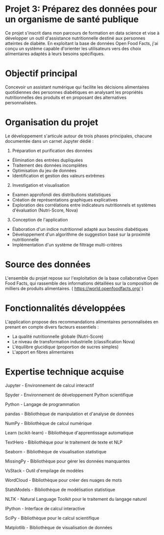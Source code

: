# Projet 3: Préparez des données pour un organisme de santé publique

Ce projet s'inscrit dans mon parcours de formation en data science et vise à développer un outil d'assistance nutritionnelle destiné aux personnes atteintes de diabète. En exploitant la base de données Open Food Facts, j'ai conçu un système capable d'orienter les utilisateurs vers des choix alimentaires adaptés à leurs besoins spécifiques.

# Objectif principal

Concevoir un assistant numérique qui facilite les décisions alimentaires quotidiennes des personnes diabétiques en analysant les propriétés nutritionnelles des produits et en proposant des alternatives personnalisées.

# Organisation du projet

Le développement s'articule autour de trois phases principales, chacune documentée dans un carnet Jupyter dédié :

1. Préparation et purification des données

- Élimination des entrées dupliquées
- Traitement des données incomplètes
- Optimisation du jeu de données
- Identification et gestion des valeurs extrêmes


2. Investigation et visualisation

- Examen approfondi des distributions statistiques
- Création de représentations graphiques explicatives
- Exploration des corrélations entre indicateurs nutritionnels et systèmes d'évaluation (Nutri-Score, Nova)


3. Conception de l'application

- Élaboration d'un indice nutritionnel adapté aux besoins diabétiques
- Développement d'un algorithme de suggestion basé sur la proximité nutritionnelle
- Implémentation d'un système de filtrage multi-critères

# Source des données

L'ensemble du projet repose sur l'exploitation de la base collaborative Open Food Facts, qui rassemble des informations détaillées sur la composition de milliers de produits alimentaires.
( https://world.openfoodfacts.org/ )

# Fonctionnalités développées

L'application propose des recommandations alimentaires personnalisées en prenant en compte divers facteurs essentiels :

- La qualité nutritionnelle globale (Nutri-Score)
- Le niveau de transformation industrielle (classification Nova)
- L'équilibre glucidique (proportion de sucres simples)
- L'apport en fibres alimentaires

# Expertise technique acquise

Jupyter - Environnement de calcul interactif

Spyder - Environnement de développement Python scientifique

Python - Langage de programmation

pandas - Bibliothèque de manipulation et d'analyse de données

NumPy - Bibliothèque de calcul numérique

Learn (scikit-learn) - Bibliothèque d'apprentissage automatique

TextHero - Bibliothèque pour le traitement de texte et NLP

Seaborn - Bibliothèque de visualisation statistique

MissingPy - Bibliothèque pour gérer les données manquantes

VsStack - Outil d'empilage de modèles

WordCloud - Bibliothèque pour créer des nuages de mots

StatsModels - Bibliothèque de modélisation statistique

NLTK - Natural Language Toolkit pour le traitement du langage naturel

IPython - Interface de calcul interactive

SciPy - Bibliothèque pour le calcul scientifique

Matplotlib - Bibliothèque de visualisation de données

